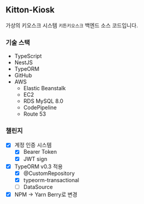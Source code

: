 ## Kitton-Kiosk
가상의 키오스크 시스템 `키튼키오스크` 백엔드 소스 코드입니다.

### 기술 스택
- TypeScript
- NestJS
- TypeORM
- GitHub
- AWS
  - Elastic Beanstalk
  - EC2
  - RDS MySQL 8.0
  - CodePipeline
  - Route 53

### 챌린지
- [X] 계정 인증 시스템
  - [X] Bearer Token
  - [X] JWT sign
- [X] TypeORM v0.3 적용
  - [X] @CustomRepository
  - [X] typeorm-transactional
  - [ ] DataSource
- [X] NPM → Yarn Berry로 변경
